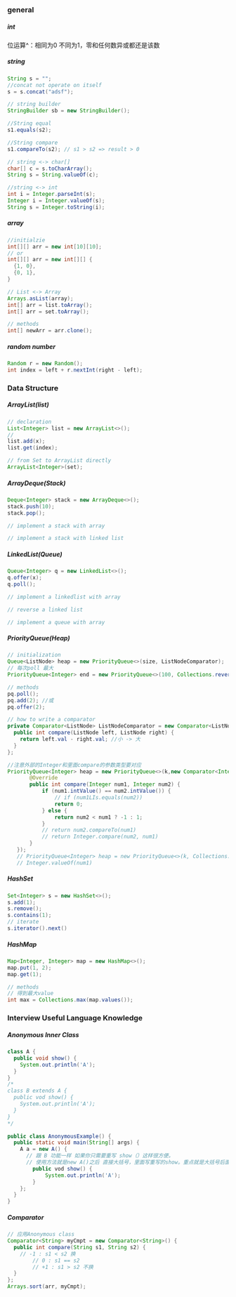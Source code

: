 ### general

##### int

位运算^：相同为0 不同为1，零和任何数异或都还是该数

##### string

```java
String s = "";
//concat not operate on itself
s = s.concat("adsf");

// string builder
StringBuilder sb = new StringBuilder();

//String equal
s1.equals(s2);

//String compare
s1.compareTo(s2); // s1 > s2 => result > 0

// string <-> char[]
char[] c = s.toCharArray();
String s = String.valueOf(c);

//string <-> int
int i = Integer.parseInt(s);
Integer i = Integer.valueOf(s);
String s = Integer.toString(i);
```

##### array

```java
//initialzie
int[][] arr = new int[10][10];
// or
int[][] arr = new int[][] {
  {1, 0},
  {0, 1},
}

// List <-> Array
Arrays.asList(array);
int[] arr = list.toArray();
int[] arr = set.toArray();

// methods
int[] newArr = arr.clone();
```

##### random number

```java
Random r = new Random();
int index = left + r.nextInt(right - left); 
```







### Data Structure

##### ArrayList(list)

```java
// declaration
List<Integer> list = new ArrayList<>();
//
list.add(x);
list.get(index);
```

```java
// from Set to ArrayList directly
ArrayList<Integer>(set);
```



##### ArrayDeque(Stack)

```java
Deque<Integer> stack = new ArrayDeque<>();
stack.push(10);
stack.pop();
```

```java
// implement a stack with array
```

```java
// implement a stack with linked list
```

##### LinkedList(Queue)

```java
Queue<Integer> q = new LinkedList<>();
q.offer(x);
q.poll();
```

```java
// implement a linkedlist with array
```

```java
// reverse a linked list
```

```java
// implement a queue with array
```



##### PriorityQueue(Heap)

```java
// initialization
Queue<ListNode> heap = new PriorityQueue<>(size, ListNodeComparator);
// 每次poll 最大
PriorityQueue<Integer> end = new PriorityQueue<>(100, Collections.reverseOrder());

// methods
pq.poll();
pq.add(2); //或
pq.offer(2);

// how to write a comparator
private Comparator<ListNode> ListNodeComparator = new Comparator<ListNode>() {
  public int compare(ListNode left, ListNode right) {
    return left.val - right.val; //小 -> 大
  }
};

//注意外部的Integer和里面compare的参数类型要对应
PriorityQueue<Integer> heap = new PriorityQueue<>(k,new Comparator<Integer>() {
       @Override
       public int compare(Integer num1, Integer num2) {
           if (num1.intValue() == num2.intValue()) {
               // if (num1LIs.equals(num2))
               return 0;
           } else {
               return num2 < num1 ? -1 : 1;
           }
           // return num2.compareTo(num1)
           // return Integer.compare(num2, num1)         
       }
   });
   // PriorityQueue<Integer> heap = new PriorityQueue<>(k, Collections.reverseOrder());
   // Integer.valueOf(num1)

```

##### HashSet

```java
Set<Integer> s = new HashSet<>();
s.add(1);
s.remove();
s.contains(1);
// iterate
s.iterator().next()
```

##### HashMap

```java
Map<Integer, Integer> map = new HashMap<>();
map.put(1, 2);
map.get(1);

// methods
// 得到最大value
int max = Collections.max(map.values());
```





### Interview Useful Language Knowledge

##### Anonymous Inner Class

```java
class A {
  public void show() {
    System.out.println('A');
  }
}
/*
class B extends A {
  public vod show() {
  	System.out.println('A');
  }
}
*/

public class AnonymousExample() {
  public static void main(String[] args) {
    A a = new A() {
      // 跟 B 功能一样 如果你只需要重写 show（）这样很方便。
      // 使用方法就是new A()之后 直接大括号，里面写重写的show。重点就是大括号后面有分号
    	public vod show() {
  			System.out.println('A');
  		}
    };
  }
}

```

##### Comparator

```java
// 应用Anonymous class
Comparator<String> myCmpt = new Comparator<String>() {
  public int compare(String s1, String s2) {
    // -1 : s1 < s2 换
		// 0 : s1 == s2
		// +1 : s1 > s2 不换
  }
};
Arrays.sort(arr, myCmpt);
```



